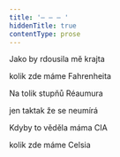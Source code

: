 ```yaml
---
title: '– – – '
hiddenTitle: true
contentType: prose
---
```


Jako by rdousila mě krajta

kolik zde máme Fahrenheita

Na tolik stupňů Réaumura

jen taktak že se neumírá

Kdyby to věděla máma CIA

kolik zde máme Celsia
